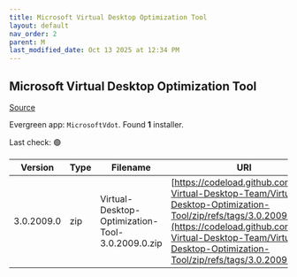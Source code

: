 ```yaml
---
title: Microsoft Virtual Desktop Optimization Tool
layout: default
nav_order: 2
parent: M
last_modified_date: Oct 13 2025 at 12:34 PM
---
```


## Microsoft Virtual Desktop Optimization Tool

[Source](https://github.com/The-Virtual-Desktop-Team/Virtual-Desktop-Optimization-Tool)

Evergreen app: `MicrosoftVdot`. Found **1** installer.

Last check: 🟢

| Version    | Type | Filename                                         | URI                                                                                                                                                                                                                                |
| ---------- | ---- | ------------------------------------------------ | ---------------------------------------------------------------------------------------------------------------------------------------------------------------------------------------------------------------------------------- |
| 3.0.2009.0 | zip  | Virtual-Desktop-Optimization-Tool-3.0.2009.0.zip | [https://codeload.github.com/The-Virtual-Desktop-Team/Virtual-Desktop-Optimization-Tool/zip/refs/tags/3.0.2009.0](https://codeload.github.com/The-Virtual-Desktop-Team/Virtual-Desktop-Optimization-Tool/zip/refs/tags/3.0.2009.0) |
